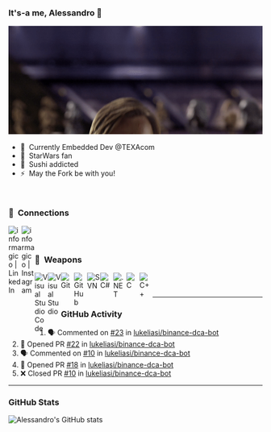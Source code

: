### It's-a me, Alessandro 🍄

<picture>
  <img alt="Hello There" src="./assets/hellothere.gif" />
</picture>

- 🤖 &nbsp;Currently Embedded Dev @TEXAcom
- 🌌 &nbsp;StarWars fan
- 🍣 &nbsp;Sushi addicted
- ⚡ &nbsp;May the Fork be with you!

<br />

### 🔌 &nbsp;Connections

[<img align="left" alt="informagico | LinkedIn" width="26px" src="https://cdn.simpleicons.org/linkedin/black/white" />][linkedin]
[<img align="left" alt="informagico | Instagram" width="26px" src="https://cdn.simpleicons.org/instagram/black/white" />][instagram]

<br />
<br />

### 🥷 &nbsp;Weapons

<img align="left" alt="Visual Studio Code" width="26px" src="https://cdn.simpleicons.org/visualstudiocode/black#gh-light-mode-only" />
<picture><img align="left" alt="Visual Studio" width="26px" src="https://cdn.simpleicons.org/visualstudio/black#gh-light-mode-only" /></picture>
<picture><img align="left" alt="Git" width="26px" src="https://cdn.simpleicons.org/git/black#gh-light-mode-only" /></picture>
<picture><img align="left" alt="GitHub" width="26px" src="https://cdn.simpleicons.org/github/black#gh-light-mode-only" /></picture>
<picture><img align="left" alt="SVN" width="26px" src="https://cdn.simpleicons.org/subversion/black#gh-light-mode-only" /></picture>
<picture><img align="left" alt="C#" width="26px" src="https://cdn.simpleicons.org/csharp/black#gh-light-mode-only" /></picture>
<picture><img align="left" alt=".NET" width="26px" src="https://cdn.simpleicons.org/dotnet/black#gh-light-mode-only" /></picture>
<picture><img align="left" alt="C" width="26px" src="https://cdn.simpleicons.org/c/black#gh-light-mode-only" /></picture>
<picture><img align="left" alt="C++" width="26px" src="https://cdn.simpleicons.org/cplusplus/black#gh-light-mode-only" /></picture>
  
<br />
<br />

---

### GitHub Activity
  
<!--START_SECTION:activity-->
1. 🗣 Commented on [#23](https://github.com/lukeliasi/binance-dca-bot/issues/23) in [lukeliasi/binance-dca-bot](https://github.com/lukeliasi/binance-dca-bot)
2. 💪 Opened PR [#22](https://github.com/lukeliasi/binance-dca-bot/pull/22) in [lukeliasi/binance-dca-bot](https://github.com/lukeliasi/binance-dca-bot)
3. 🗣 Commented on [#10](https://github.com/lukeliasi/binance-dca-bot/issues/10) in [lukeliasi/binance-dca-bot](https://github.com/lukeliasi/binance-dca-bot)
4. 💪 Opened PR [#18](https://github.com/lukeliasi/binance-dca-bot/pull/18) in [lukeliasi/binance-dca-bot](https://github.com/lukeliasi/binance-dca-bot)
5. ❌ Closed PR [#10](https://github.com/lukeliasi/binance-dca-bot/pull/10) in [lukeliasi/binance-dca-bot](https://github.com/lukeliasi/binance-dca-bot)
<!--END_SECTION:activity-->

---

### GitHub Stats

![Alessandro's GitHub stats](https://github-readme-stats.vercel.app/api?username=informagico&show_icons=true&hide_border=true&hide_title=true&include_all_commits=true&count_private=true)

[instagram]: https://instagram.com/informagico
[linkedin]: https://linkedin.com/in/informagico
